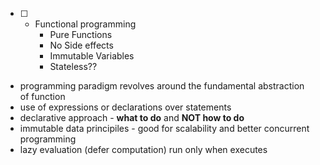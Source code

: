 - [ ] - Functional programming
	- Pure Functions
	- No Side effects
	- Immutable Variables
	- Stateless??
- programming paradigm revolves around the fundamental abstraction of function
- use of expressions or declarations over statements
- declarative approach - **what to do** and **NOT how to do**
- immutable data principiles - good for scalability and better concurrent programming
- lazy evaluation (defer computation) run only when executes